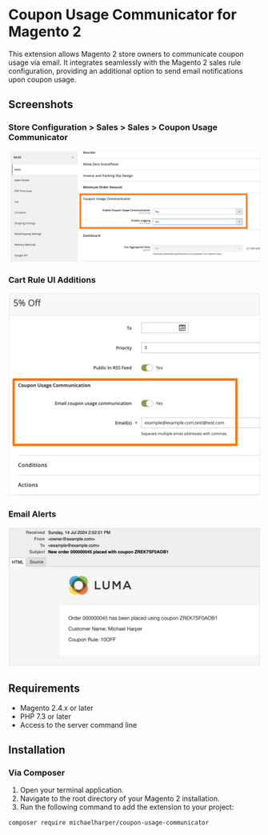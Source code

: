 # Coupon Usage Communicator for Magento 2

This extension allows Magento 2 store owners to communicate coupon usage via email. It integrates seamlessly with the Magento 2 sales rule configuration, providing an additional option to send email notifications upon coupon usage.

## Screenshots

### Store Configuration > Sales > Sales > Coupon Usage Communicator
![Store Configuration UI](images/CouponUsageCommunicator_SalesConfigUI.jpg)

### Cart Rule UI Additions
![Cart Rule UI Additions](images/CouponUsageCommunicator_CartRuleUI.jpg)

### Email Alerts
![Email Alerts](images/CouponUsageCommunicator_Email.jpg)

## Requirements

- Magento 2.4.x or later
- PHP 7.3 or later
- Access to the server command line

## Installation

### Via Composer

1. Open your terminal application.
2. Navigate to the root directory of your Magento 2 installation.
3. Run the following command to add the extension to your project:

```bash
composer require michaelharper/coupon-usage-communicator
